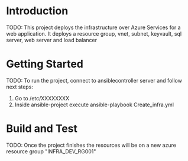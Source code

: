 # Introduction 
TODO: This project deploys the infrastructure over Azure Services for a web application. It deploys a resource group, vnet, subnet, keyvault, sql server, web server and load balancer 

# Getting Started
TODO: To run the project, connect to ansiblecontroller server and follow next steps:
1.	Go to /etc/XXXXXXXX
2.	Inside ansible-project execute ansible-playbook Create_infra.yml

# Build and Test
TODO: Once the project finishes the resources will be on a new azure resource group "INFRA_DEV_RG001" 
